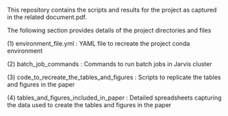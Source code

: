 This repository contains the scripts and results for the project as captured in the related document.pdf.

The following section provides details of the project directories and files

(1) environment_file.yml : YAML file to recreate the project conda environment

(2) batch_job_commands : Commands to run batch jobs in Jarvis cluster

(3) code_to_recreate_the_tables_and_figures : Scripts to replicate the tables and figures in the paper

(4) tables_and_figures_included_in_paper : Detailed spreadsheets capturing the data used to create the tables and figures in the paper
